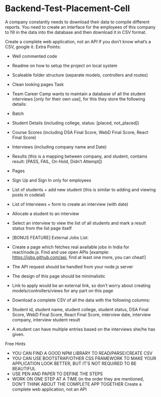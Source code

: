 # Backend-Test-Placement-Cell
A company constantly needs to download their data to compile different reports. You need to create an interface for the employees of this company to fill in the data into the database and then download it in CSV format.

Create a complete web application, not an API
If you don’t know what’s a CSV, google it.
Extra Points:
- Well commented code
- Readme on how to setup the project on local system
- Scaleable folder structure (separate models, controllers and routes)
- Clean looking pages
Task
- Team Career Camp wants to maintain a database of all the student interviews [only for their own
use], for this they store the following details:
- Batch
- Student Details (including college, status: [placed, not_placed])
- Course Scores (including DSA Final Score, WebD Final Score, React Final Score)
- Interviews (including company name and Date)
- Results (this is a mapping between company, and student, contains result: [PASS, FAIL, On
Hold, Didn’t Attempt])

- Pages
- Sign Up and Sign In only for employees
- List of students + add new student (this is similar to adding and viewing posts in codeial)
- List of Interviews + form to create an interview (with date)
- Allocate a student to an interview
- Select an interview to view the list of all students and mark a result status from the list
page itself

- [BONUS FEATURE] External Jobs List:
- Create a page which fetches real available jobs in India for react/node.js. Find and
use open APIs [example: https://jobs.github.com/api, find at least one more, you can
cheat!]
- The API request should be handled from your node.js server
- The design of this page should be minimalistic
- Link to apply would be an external link, so don’t worry about creating
models/controllers/views for any part on this page
- Download a complete CSV of all the data with the following columns:
- Student id, student name, student college, student status, DSA Final Score, WebD Final
Score, React Final Score, interview date, interview company, interview student result
- A student can have multiple entries based on the interviews she/he has given.

Free Hints
- YOU CAN FIND A GOOD NPM LIBRARY TO READ/PARSE/CREATE CSV
- YOU CAN USE BOOTSTRAP/OTHER CSS FRAMEWORK TO MAKE YOUR APPLICATION LOOK
BETTER, BUT IT’S NOT REQUIRED TO BE BEAUTIFUL
- USE PEN AND PAPER TO DEFINE THE STEPS
- WORK ON ONE STEP AT A TIME (in the order they are mentioned, DON’T THINK ABOUT THE
COMPLETE APP TOGETHER
Create a complete web application, not an API
